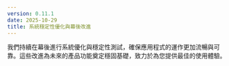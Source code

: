 ```yaml
---
version: 0.11.1
date: 2025-10-29
title: 系統穩定性優化與幕後改進
---
```

我們持續在幕後進行系統優化與穩定性測試，確保應用程式的運作更加流暢與可靠。這些改進為未來的產品功能奠定穩固基礎，致力於為您提供最佳的使用體驗。
